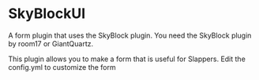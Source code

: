 # SkyBlockUI
A form plugin that uses the SkyBlock plugin.
You need the SkyBlock plugin by room17 or GiantQuartz.

This plugin allows you to make a form that is useful for Slappers.
Edit the config.yml to customize the form
